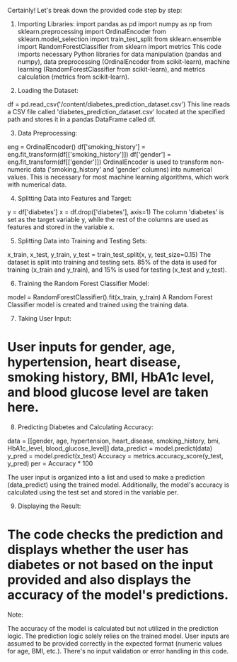 











Certainly! Let's break down the provided code step by step:

1. Importing Libraries:
import pandas as pd
import numpy as np
from sklearn.preprocessing import OrdinalEncoder
from sklearn.model_selection import train_test_split
from sklearn.ensemble import RandomForestClassifier
from sklearn import metrics
This code imports necessary Python libraries for data manipulation (pandas and numpy), data preprocessing (OrdinalEncoder from scikit-learn), machine learning (RandomForestClassifier from scikit-learn), and metrics calculation (metrics from scikit-learn).

2. Loading the Dataset:

df = pd.read_csv('/content/diabetes_prediction_dataset.csv')
This line reads a CSV file called 'diabetes_prediction_dataset.csv' located at the specified path and stores it in a pandas DataFrame called df.

3. Data Preprocessing:

eng = OrdinalEncoder()
df['smoking_history'] = eng.fit_transform(df[['smoking_history']])
df['gender'] = eng.fit_transform(df[['gender']])
OrdinalEncoder is used to transform non-numeric data ('smoking_history' and 'gender' columns) into numerical values. This is necessary for most machine learning algorithms, which work with numerical data.

4. Splitting Data into Features and Target:

y = df['diabetes']
x = df.drop(['diabetes'], axis=1)
The column 'diabetes' is set as the target variable y, while the rest of the columns are used as features and stored in the variable x.

5. Splitting Data into Training and Testing Sets:

x_train, x_test, y_train, y_test = train_test_split(x, y, test_size=0.15)
The dataset is split into training and testing sets. 85% of the data is used for training (x_train and y_train), and 15% is used for testing (x_test and y_test).

6. Training the Random Forest Classifier Model:

model = RandomForestClassifier().fit(x_train, y_train)
A Random Forest Classifier model is created and trained using the training data.

7. Taking User Input:

# User inputs for gender, age, hypertension, heart disease, smoking history, BMI, HbA1c level, and blood glucose level are taken here.

8. Predicting Diabetes and Calculating Accuracy:

data = [[gender, age, hypertension, heart_disease, smoking_history, bmi, HbA1c_level, blood_glucose_level]]
data_predict = model.predict(data)
y_pred = model.predict(x_test)
Accuracy = metrics.accuracy_score(y_test, y_pred)
per = Accuracy * 100


The user input is organized into a list and used to make a prediction (data_predict) using the trained model. Additionally, the model's accuracy is calculated using the test set and stored in the variable per.

9. Displaying the Result:

# The code checks the prediction and displays whether the user has diabetes or not based on the input provided and also displays the accuracy of the model's predictions.
Note:

The accuracy of the model is calculated but not utilized in the prediction logic. The prediction logic solely relies on the trained model.
User inputs are assumed to be provided correctly in the expected format (numeric values for age, BMI, etc.). There's no input validation or error handling in this code.
